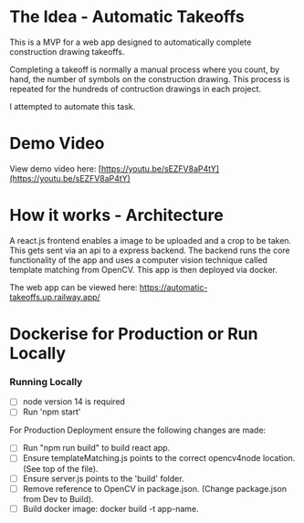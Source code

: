 # The Idea - Automatic Takeoffs

This is a MVP for a web app designed to automatically complete construction drawing takeoffs.

Completing a takeoff is normally a manual process where you count, by hand, the number of symbols on the construction drawing. This process is repeated for the hundreds of contruction drawings in each project.

I attempted to automate this task.

# Demo Video

View demo video here: [https://youtu.be/sEZFV8aP4tY](https://youtu.be/sEZFV8aP4tY)

# How it works - Architecture

A react.js frontend enables a image to be uploaded and a crop to be taken.
This gets sent via an api to a express backend.
The backend runs the core functionality of the app and uses a computer vision technique called template matching from OpenCV.
This app is then deployed via docker.

The web app can be viewed here: https://automatic-takeoffs.up.railway.app/

# Dockerise for Production or Run Locally

### Running Locally

- [ ] node version 14 is required
- [ ] Run 'npm start'

For Production Deployment ensure the following changes are made:

- [ ] Run "npm run build" to build react app.
- [ ] Ensure templateMatching.js points to the correct opencv4node location. (See top of the file).
- [ ] Ensure server.js points to the 'build' folder.
- [ ] Remove reference to OpenCV in package.json. (Change package.json from Dev to Build).
- [ ] Build docker image: docker build -t app-name.
